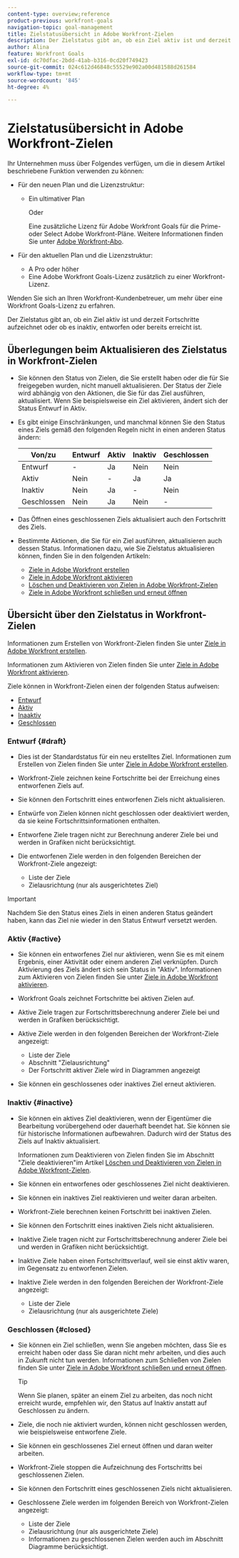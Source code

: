 ```yaml
---
content-type: overview;reference
product-previous: workfront-goals
navigation-topic: goal-management
title: Zielstatusübersicht in Adobe Workfront-Zielen
description: Der Zielstatus gibt an, ob ein Ziel aktiv ist und derzeit Fortschritte aufzeichnet oder ob es inaktiv, entworfen oder bereits erreicht ist.
author: Alina
feature: Workfront Goals
exl-id: dc70dfac-2bdd-41ab-b316-0cd20f749423
source-git-commit: 024c612d46848c55529e902a00d481588d261584
workflow-type: tm+mt
source-wordcount: '845'
ht-degree: 4%

---
```


# Zielstatusübersicht in Adobe Workfront-Zielen

Ihr Unternehmen muss über Folgendes verfügen, um die in diesem Artikel beschriebene Funktion verwenden zu können:

* Für den neuen Plan und die Lizenzstruktur:

   * Ein ultimativer Plan

     Oder

     Eine zusätzliche Lizenz für Adobe Workfront Goals für die Prime- oder Select Adobe Workfront-Pläne. Weitere Informationen finden Sie unter [Adobe Workfront-Abo](https://www.workfront.com/plans).

* Für den aktuellen Plan und die Lizenzstruktur:

   * A Pro oder höher
   * Eine Adobe Workfront Goals-Lizenz zusätzlich zu einer Workfront-Lizenz.

Wenden Sie sich an Ihren Workfront-Kundenbetreuer, um mehr über eine Workfront Goals-Lizenz zu erfahren.

Der Zielstatus gibt an, ob ein Ziel aktiv ist und derzeit Fortschritte aufzeichnet oder ob es inaktiv, entworfen oder bereits erreicht ist.

## Überlegungen beim Aktualisieren des Zielstatus in Workfront-Zielen

* Sie können den Status von Zielen, die Sie erstellt haben oder die für Sie freigegeben wurden, nicht manuell aktualisieren. Der Status der Ziele wird abhängig von den Aktionen, die Sie für das Ziel ausführen, aktualisiert. Wenn Sie beispielsweise ein Ziel aktivieren, ändert sich der Status Entwurf in Aktiv.
* Es gibt einige Einschränkungen, und manchmal können Sie den Status eines Ziels gemäß den folgenden Regeln nicht in einen anderen Status ändern:

  | Von/zu | Entwurf | Aktiv | Inaktiv | Geschlossen |
  |---|---|---|---|---|
  | Entwurf | - | Ja | Nein | Nein |
  | Aktiv | Nein | - | Ja | Ja |
  | Inaktiv | Nein | Ja | - | Nein |
  | Geschlossen | Nein | Ja | Nein | - |

* Das Öffnen eines geschlossenen Ziels aktualisiert auch den Fortschritt des Ziels.
* Bestimmte Aktionen, die Sie für ein Ziel ausführen, aktualisieren auch dessen Status. Informationen dazu, wie Sie Zielstatus aktualisieren können, finden Sie in den folgenden Artikeln:

   * [Ziele in Adobe Workfront erstellen](../../workfront-goals/goal-management/create-goals.md)
   * [Ziele in Adobe Workfront aktivieren](../../workfront-goals/goal-management/activate-goals.md)
   * [Löschen und Deaktivieren von Zielen in Adobe Workfront-Zielen](../../workfront-goals/goal-management/delete-and-deactivate-goals.md)
   * [Ziele in Adobe Workfront schließen und erneut öffnen](../../workfront-goals/goal-management/close-and-reopen-goals.md)

## Übersicht über den Zielstatus in Workfront-Zielen

Informationen zum Erstellen von Workfront-Zielen finden Sie unter [Ziele in Adobe Workfront erstellen](../../workfront-goals/goal-management/create-goals.md).

Informationen zum Aktivieren von Zielen finden Sie unter [Ziele in Adobe Workfront aktivieren](../../workfront-goals/goal-management/activate-goals.md).

Ziele können in Workfront-Zielen einen der folgenden Status aufweisen:

* [Entwurf](#draft)
* [Aktiv](#active)
* [Inaaktiv](#inactive)
* [Geschlossen](#closed)

### Entwurf {#draft}

* Dies ist der Standardstatus für ein neu erstelltes Ziel. Informationen zum Erstellen von Zielen finden Sie unter [Ziele in Adobe Workfront erstellen](../../workfront-goals/goal-management/create-goals.md).
* Workfront-Ziele zeichnen keine Fortschritte bei der Erreichung eines entworfenen Ziels auf.
* Sie können den Fortschritt eines entworfenen Ziels nicht aktualisieren.
* Entwürfe von Zielen können nicht geschlossen oder deaktiviert werden, da sie keine Fortschrittsinformationen enthalten.
* Entworfene Ziele tragen nicht zur Berechnung anderer Ziele bei und werden in Grafiken nicht berücksichtigt.
* Die entworfenen Ziele werden in den folgenden Bereichen der Workfront-Ziele angezeigt:

   * Liste der Ziele
   * Zielausrichtung (nur als ausgerichtetes Ziel)


>[!IMPORTANT]
>
>Nachdem Sie den Status eines Ziels in einen anderen Status geändert haben, kann das Ziel nie wieder in den Status Entwurf versetzt werden.

### Aktiv {#active}

* Sie können ein entworfenes Ziel nur aktivieren, wenn Sie es mit einem Ergebnis, einer Aktivität oder einem anderen Ziel verknüpfen. Durch Aktivierung des Ziels ändert sich sein Status in &quot;Aktiv&quot;. Informationen zum Aktivieren von Zielen finden Sie unter [Ziele in Adobe Workfront aktivieren](../../workfront-goals/goal-management/activate-goals.md).
* Workfront Goals zeichnet Fortschritte bei aktiven Zielen auf.
* Aktive Ziele tragen zur Fortschrittsberechnung anderer Ziele bei und werden in Grafiken berücksichtigt.
* Aktive Ziele werden in den folgenden Bereichen der Workfront-Ziele angezeigt:

   * Liste der Ziele
   * Abschnitt &quot;Zielausrichtung&quot;
   * Der Fortschritt aktiver Ziele wird in Diagrammen angezeigt

* Sie können ein geschlossenes oder inaktives Ziel erneut aktivieren.

### Inaktiv {#inactive}

* Sie können ein aktives Ziel deaktivieren, wenn der Eigentümer die Bearbeitung vorübergehend oder dauerhaft beendet hat. Sie können sie für historische Informationen aufbewahren. Dadurch wird der Status des Ziels auf Inaktiv aktualisiert.

  Informationen zum Deaktivieren von Zielen finden Sie im Abschnitt &quot;Ziele deaktivieren&quot;im Artikel [Löschen und Deaktivieren von Zielen in Adobe Workfront-Zielen](../../workfront-goals/goal-management/delete-and-deactivate-goals.md).

* Sie können ein entworfenes oder geschlossenes Ziel nicht deaktivieren.
* Sie können ein inaktives Ziel reaktivieren und weiter daran arbeiten.
* Workfront-Ziele berechnen keinen Fortschritt bei inaktiven Zielen.
* Sie können den Fortschritt eines inaktiven Ziels nicht aktualisieren.
* Inaktive Ziele tragen nicht zur Fortschrittsberechnung anderer Ziele bei und werden in Grafiken nicht berücksichtigt.
* Inaktive Ziele haben einen Fortschrittsverlauf, weil sie einst aktiv waren, im Gegensatz zu entworfenen Zielen.
* Inaktive Ziele werden in den folgenden Bereichen der Workfront-Ziele angezeigt:

   * Liste der Ziele
   * Zielausrichtung (nur als ausgerichtete Ziele)

### Geschlossen {#closed}

* Sie können ein Ziel schließen, wenn Sie angeben möchten, dass Sie es erreicht haben oder dass Sie daran nicht mehr arbeiten, und dies auch in Zukunft nicht tun werden. Informationen zum Schließen von Zielen finden Sie unter [Ziele in Adobe Workfront schließen und erneut öffnen](../../workfront-goals/goal-management/close-and-reopen-goals.md).

  >[!TIP]
  >
  >Wenn Sie planen, später an einem Ziel zu arbeiten, das noch nicht erreicht wurde, empfehlen wir, den Status auf Inaktiv anstatt auf Geschlossen zu ändern.

* Ziele, die noch nie aktiviert wurden, können nicht geschlossen werden, wie beispielsweise entworfene Ziele.
* Sie können ein geschlossenes Ziel erneut öffnen und daran weiter arbeiten.
* Workfront-Ziele stoppen die Aufzeichnung des Fortschritts bei geschlossenen Zielen.
* Sie können den Fortschritt eines geschlossenen Ziels nicht aktualisieren.
* Geschlossene Ziele werden im folgenden Bereich von Workfront-Zielen angezeigt:

   * Liste der Ziele
   * Zielausrichtung (nur als ausgerichtete Ziele)
   * Informationen zu geschlossenen Zielen werden auch im Abschnitt Diagramme berücksichtigt.

